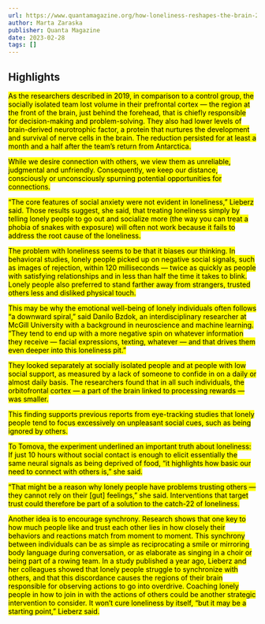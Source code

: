 ```yaml
---
url: https://www.quantamagazine.org/how-loneliness-reshapes-the-brain-20230228/
author: Marta Zaraska
publisher: Quanta Magazine
date: 2023-02-28
tags: []
---
```


## Highlights
<mark>As the researchers described in 2019, in comparison to a control group, the socially isolated team lost volume in their prefrontal cortex — the region at the front of the brain, just behind the forehead, that is chiefly responsible for decision-making and problem-solving. They also had lower levels of brain-derived neurotrophic factor, a protein that nurtures the development and survival of nerve cells in the brain. The reduction persisted for at least a month and a half after the team’s return from Antarctica.</mark>

<mark>While we desire connection with others, we view them as unreliable, judgmental and unfriendly. Consequently, we keep our distance, consciously or unconsciously spurning potential opportunities for connections.</mark>

<mark>“The core features of social anxiety were not evident in loneliness,” Lieberz said. Those results suggest, she said, that treating loneliness simply by telling lonely people to go out and socialize more (the way you can treat a phobia of snakes with exposure) will often not work because it fails to address the root cause of the loneliness.</mark>

<mark>The problem with loneliness seems to be that it biases our thinking. In behavioral studies, lonely people picked up on negative social signals, such as images of rejection, within 120 milliseconds — twice as quickly as people with satisfying relationships and in less than half the time it takes to blink. Lonely people also preferred to stand farther away from strangers, trusted others less and disliked physical touch.</mark>

<mark>This may be why the emotional well-being of lonely individuals often follows “a downward spiral,” said Danilo Bzdok, an interdisciplinary researcher at McGill University with a background in neuroscience and machine learning. “They tend to end up with a more negative spin on whatever information they receive — facial expressions, texting, whatever — and that drives them even deeper into this loneliness pit.”</mark>

<mark>They looked separately at socially isolated people and at people with low social support, as measured by a lack of someone to confide in on a daily or almost daily basis. The researchers found that in all such individuals, the orbitofrontal cortex — a part of the brain linked to processing rewards — was smaller.</mark>

<mark>This finding supports previous reports from eye-tracking studies that lonely people tend to focus excessively on unpleasant social cues, such as being ignored by others.</mark>

<mark>To Tomova, the experiment underlined an important truth about loneliness: If just 10 hours without social contact is enough to elicit essentially the same neural signals as being deprived of food, “it highlights how basic our need to connect with others is,” she said.</mark>

<mark>“That might be a reason why lonely people have problems trusting others — they cannot rely on their [gut] feelings,” she said. Interventions that target trust could therefore be part of a solution to the catch-22 of loneliness.</mark>

<mark>Another idea is to encourage synchrony. Research shows that one key to how much people like and trust each other lies in how closely their behaviors and reactions match from moment to moment. This synchrony between individuals can be as simple as reciprocating a smile or mirroring body language during conversation, or as elaborate as singing in a choir or being part of a rowing team. In a study published a year ago, Lieberz and her colleagues showed that lonely people struggle to synchronize with others, and that this discordance causes the regions of their brain responsible for observing actions to go into overdrive. Coaching lonely people in how to join in with the actions of others could be another strategic intervention to consider. It won’t cure loneliness by itself, “but it may be a starting point,” Lieberz said.</mark>

